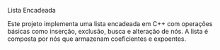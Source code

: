 Lista Encadeada


Este projeto implementa uma lista encadeada em C++ com operações básicas como inserção, exclusão, busca e alteração de nós. A lista é composta por nós que armazenam coeficientes e expoentes.
